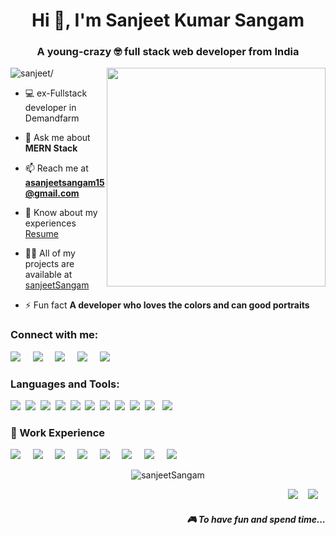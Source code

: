 <!-- ![MasterHead](https://www.audienceplanet.com/root/template/1//images/web-development.gif) -->

<h1 align="center">Hi 👋, I'm Sanjeet Kumar Sangam</h1>

<h3 align="center">A young-crazy 🤓 full stack web developer from India</h3>

<img align='right' src="https://miro.medium.com/max/1400/0*C-cPP9D2MIyeexAT.gif" width="350">

<p align="left"> <img src=https://komarev.com/ghpvc/?username=sanjeetSangam alt=sanjeet/> </p>

- 💻 ex-Fullstack developer in Demandfarm

- 💬 Ask me about **MERN Stack**

- 📫 Reach me at **asanjeetsangam15@gmail.com**

- 📄 Know about my experiences 
<a target="_blank" href="https://drive.google.com/file/d/1x9k4Xlm5WzUTcQpT95nS786HGFC_Z32q/view">Resume</a>

- 👨‍💻 All of my projects are available at [sanjeetSangam](https://github.com/sanjeetSangam?tab=repositories)

- ⚡ Fun fact **A developer who loves the colors and can good portraits**

<h3 align="left" >Connect with me:</h3>

<p align='left'>
  <a href="https://twitter.com/saninfo4"><img src="https://img.shields.io/badge/twitter-%231DA1F2.svg?&style=for-the-badge&logo=twitter&logoColor=white" /></a>&nbsp;&nbsp;&nbsp;&nbsp;
  <a href="https://www.linkedin.com/in/sanjeet-kumar-sangam-09097421a/"><img src="https://img.shields.io/badge/linkedin-%230077B5.svg?&style=for-the-badge&logo=linkedin&logoColor=white" /></a>&nbsp;&nbsp;&nbsp;&nbsp;
  <a href="mailto:asanjeetsangam15@gmail.com?subject=SanjeetGit"><img src="https://img.shields.io/badge/gmail-%23D14836.svg?&style=for-the-badge&logo=gmail&logoColor=white" /></a>&nbsp;&nbsp;&nbsp;&nbsp;
  <a href="https://www.instagram.com/san_arts_official_/"><img src="https://img.shields.io/badge/Instagram-%23D14836.svg?&style=for-the-badge&logo=instagram&logoColor=white" /></a>&nbsp;&nbsp;&nbsp;&nbsp;
  <a href="https://sanjeet.netlify.app/" target="blank" ><img src="https://img.shields.io/badge/portfolio-%23D14836.svg?&style=for-the-badge&logo=portfolio&logoColor=white" /></a>&nbsp;&nbsp;&nbsp;&nbsp;

</p>


<h3 align="left">Languages and Tools:</h3>
<p >
  <img src="https://img.shields.io/badge/html5%20-%23e34f26.svg?&style=for-the-badge&logo=html5&logoColor=white" />&nbsp;&nbsp;<img src="https://img.shields.io/badge/CSS3-1572B6?&style=for-the-badge&logo=css3&logoColor=white" />&nbsp;&nbsp;<img src="https://img.shields.io/badge/JavaScript-F7DF1E?style=for-the-badge&logo=javascript&logoColor=black" />&nbsp;&nbsp;<img src="https://img.shields.io/badge/React-20232A?style=for-the-badge&logo=react&logoColor=61DAFB" />&nbsp;&nbsp;<img src="https://img.shields.io/badge/Bootstrap-563D7C?style=for-the-badge&logo=bootstrap&logoColor=white">&nbsp;&nbsp;<img src="https://img.shields.io/badge/Heroku-F7B500?style=for-the-badge&logo=heroku&logoColor=white" />&nbsp;&nbsp;<img src="https://img.shields.io/badge/Git-F7B500?style=for-the-badge&logo=git&logoColor=white" />&nbsp;&nbsp;<img src="https://img.shields.io/badge/nodejs-F7B500?style=for-the-badge&logo=node.js&logoColor=white" />&nbsp;&nbsp;<img src="https://img.shields.io/badge/MongoDB-F7B500?style=for-the-badge&logo=mongodb&logoColor=white" />&nbsp;&nbsp;<img src="https://img.shields.io/badge/express.js-F7B500?style=for-the-badge&logo=express&logoColor=white" />&nbsp;&nbsp;
  <img src="https://img.shields.io/badge/java-F7B500?style=for-the-badge&logo=java&logoColor=white" />&nbsp;&nbsp;
</p>


<h3>🌱  Work Experience</h3>
<p >
  <img src="https://img.shields.io/badge/react.js&nbsp;%20-%23e34f26.svg?&style=for-the-badge&logo=react.js&logoColor=white" />&nbsp;&nbsp;&nbsp;&nbsp;
  <img src="https://img.shields.io/badge/node.js&nbsp;%20-%23e34f26.svg?&style=for-the-badge&logo=node.js&logoColor=white" />&nbsp;&nbsp;&nbsp;&nbsp;
  <img src="https://img.shields.io/badge/express.js&nbsp;%20-%23e34f26.svg?&style=for-the-badge&logo=express.js&logoColor=white" />&nbsp;&nbsp;&nbsp;&nbsp;
  <img src="https://img.shields.io/badge/mongodb&nbsp;%20-%23e34f26.svg?&style=for-the-badge&logo=mongodb&logoColor=white" />&nbsp;&nbsp;&nbsp;&nbsp;
  <img src="https://img.shields.io/badge/next.js-007ACC?style=for-the-badge&logo=nextjs&logoColor=white" />&nbsp;&nbsp;&nbsp;&nbsp;
  <img src="https://img.shields.io/badge/javascript%20-%23e34f26.svg?&style=for-the-badge&logo=javascript&logoColor=white" />&nbsp;&nbsp;&nbsp;&nbsp;
  <img src="https://img.shields.io/badge/typescript%20-%23e34f26.svg?&style=for-the-badge&logo=typescript&logoColor=white" />&nbsp;&nbsp;&nbsp;&nbsp;
  <img src="https://img.shields.io/badge/soql&nbsp;%20-%23e34f26.svg?&style=for-the-badge&logo=soql&logoColor=white" />&nbsp;&nbsp;&nbsp;&nbsp;

</p>

<p align="center"> <img src=https://github-readme-stats.vercel.app/api?username=sanjeetSangam&show_icons=true alt=sanjeetSangam /> </p>

<p align="right">
  <a href="https://www.hotstar.com/in"><img src="https://img.shields.io/badge/HOtstar-%231ED760.svg?&style=for-the-badge&logo=hotstar&logoColor=white" /></a>&nbsp;&nbsp;&nbsp;
  <a href="https://wynk.in/music"><img src="https://img.shields.io/badge/WYNK MUSIC-%23000000.svg?&style=for-the-badge&logo=wynk&logoColor=white" /></a>&nbsp;&nbsp;&nbsp;
  <h5 align="right">🎮 To have fun and spend time...</h5>
</p>
